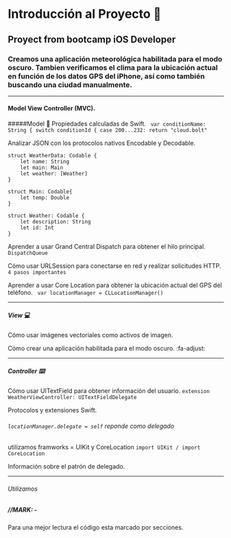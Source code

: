 # Introducción al Proyecto 🚀

## Proyect from bootcamp iOS Developer


### Creamos una aplicación meteorológica habilitada para el modo oscuro. Tambien verificamos el clima para la ubicación actual en función de los datos GPS del iPhone, así como también buscando una ciudad manualmente.  

------------



#### Model View Controller (MVC).

#####Model 📘
Propiedades calculadas de Swift.
` var conditionName: String {
        switch conditionId {
        case 200...232:
            return "cloud.bolt"`

Analizar JSON con los protocolos nativos Encodable y Decodable.

    struct WeatherData: Codable {
        let name: String
        let main: Main
        let weather: [Weather]
    }
    
    struct Main: Codable{
        let temp: Double
    }
    
    struct Weather: Codable {
        let description: String
        let id: Int
    }
Aprender a usar Grand Central Dispatch para obtener el hilo principal.
`DispatchQueue`

Cómo usar URLSession para conectarse en red y realizar solicitudes HTTP.
`4 pasos importantes`

Aprender a usar Core Location para obtener la ubicación actual del GPS del teléfono.
` var locationManager = CLLocationManager()`

------------

##### View 💻

Cómo usar imágenes vectoriales como activos de imagen.

Cómo crear una aplicación habilitada para el modo oscuro. :fa-adjust:

------------

##### Controller ⌨️

Cómo usar UITextField para obtener información del usuario.
`extension WeatherViewController: UITextFieldDelegate`

Protocolos y extensiones Swift.
###### `locationManager.delegate = self` reponde como delegado

utilizamos framworks = UIKit y CoreLocation
`import UIKit /
import CoreLocation`

Información sobre el patrón de delegado.

------------


###### Utilizamos 
##### //MARK: -  
Para una mejor lectura el código esta marcado por secciones.








